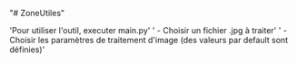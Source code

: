 "# ZoneUtiles" 

'Pour utiliser l'outil, executer main.py'
' - Choisir un fichier .jpg à traiter'
' - Choisir les paramètres de traitement d'image (des valeurs par default sont définies)'
